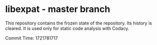 # libexpat - master branch

This repository contains the frozen state of the repository.
Its history is cleared. It is used only for static code
analysis with Codacy.

Commit Time: 1721781717